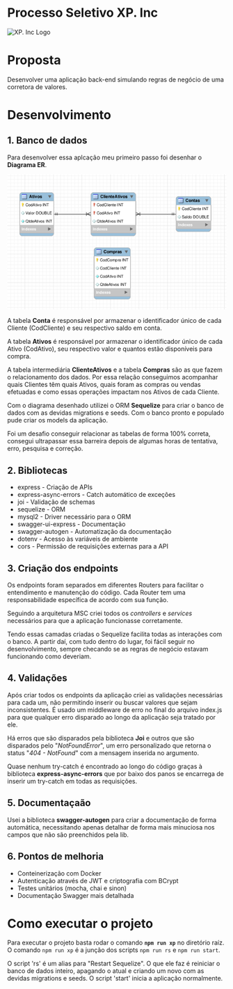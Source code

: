 # Processo Seletivo XP. Inc
![XP. Inc Logo](https://levanteideias.com.br/wp-content/uploads/elementor/thumbs/xp-inc-ozj0svudhrj6s4hl0r7d7gej2rehhptm6cfbid9rig.jpg)
# Proposta
Desenvolver uma aplicação back-end simulando regras de negócio de uma corretora de valores.
# Desenvolvimento
## 1. Banco de dados
Para desenvolver essa aplcação meu primeiro passo foi desenhar o **Diagrama ER**.

![Diagrama ER](src/docs/DiagramaER.png)

A tabela **Conta** é responsável por armazenar o identificador único de cada Cliente (CodCliente) e seu respectivo saldo em conta.

A tabela **Ativos** é responsável por armazenar o identificador único de cada Ativo (CodAtivo), seu respectivo valor e quantos estão disponíveis para compra.

A tabela intermediária **ClienteAtivos** e a tabela **Compras** são as que fazem o relacionamento dos dados. Por essa relação conseguimos acompanhar quais Clientes têm quais Ativos, quais foram as compras ou vendas efetuadas e como essas operações impactam nos Ativos de cada Cliente.

Com o diagrama desenhado utilizei o ORM **Sequelize** para criar o banco de dados com as devidas migrations e seeds. Com o banco pronto e populado pude criar os models da aplicação.

Foi um desafio conseguir relacionar as tabelas de forma 100% correta, consegui ultrapassar essa barreira depois de algumas horas de tentativa, erro, pesquisa e correção.

## 2. Bibliotecas
  - express - Criação de APIs
  - express-async-errors - Catch automático de exceções
  - joi - Validação de schemas
  - sequelize - ORM
  - mysql2 - Driver necessário para o ORM
  - swagger-ui-express - Documentação
  - swagger-autogen - Automatização da documentação
  - dotenv - Acesso às variáveis de ambiente
  - cors - Permissão de requisições externas para a API

## 3. Criação dos endpoints
Os endpoints foram separados em diferentes Routers para facilitar o entendimento e manutenção do código. Cada Router tem uma responsabilidade específica de acordo com sua função.

Seguindo a arquitetura MSC criei todos os *controllers* e *services* necessários para que a aplicação funcionasse corretamente.

Tendo essas camadas criadas o Sequelize facilita todas as interações com o banco. A partir daí, com tudo dentro do lugar, foi fácil seguir no desenvolvimento, sempre checando se as regras de negócio estavam funcionando como deveriam.

## 4. Validações
Após criar todos os endpoints da aplicação criei as validações necessárias para cada um, não permitindo inserir ou buscar valores que sejam inconsistentes. É usado um middleware de erro no final do arquivo index.js para que qualquer erro disparado ao longo da aplicação seja tratado por ele.

Há erros que são disparados pela biblioteca **Joi** e outros que são disparados pelo "*NotFoundError*", um erro personalizado que retorna o status "*404 - NotFound*" com a mensagem inserida no argumento.

Quase nenhum try-catch é encontrado ao longo do código graças à biblioteca **express-async-errors** que por baixo dos panos se encarrega de inserir um try-catch em todas as requisições.

## 5. Documentaçaão
Usei a biblioteca **swagger-autogen** para criar a documentação de forma automática, necessitando apenas detalhar de forma mais minuciosa nos campos que não são preenchidos pela lib.

## 6. Pontos de melhoria
  - Conteinerização com Docker
  - Autenticação através de JWT e criptografia com BCrypt
  - Testes unitários (mocha, chai e sinon)
  - Documentação Swagger mais detalhada

# Como executar o projeto
Para executar o projeto basta rodar o comando **`npm run xp`** no diretório raíz. O comando `npm run xp` é a junção dos scripts `npm run rs` e `npm run start`.

O script 'rs' é um alias para "Restart Sequelize". O que ele faz é reiniciar o banco de dados inteiro, apagando o atual e criando um novo com as devidas migrations e seeds.
O script 'start' inicia a aplicação normalmente.